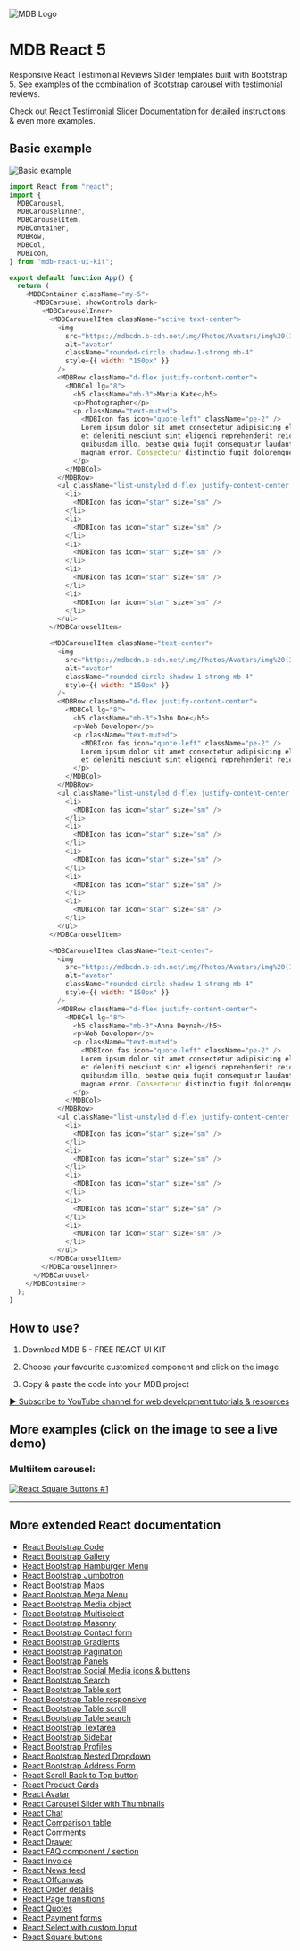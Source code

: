 ![MDB Logo](https://mdbootstrap.com/img/Marketing/general/logo/medium/mdb-react.png)

# MDB React 5

Responsive React Testimonial Reviews Slider templates built with Bootstrap 5. See examples of the combination of Bootstrap carousel with testimonial reviews.

Check out [React Testimonial Slider Documentation](https://mdbootstrap.com/docs/react/extended/testimonial-slider) for detailed instructions & even more examples.

## Basic example 
![Basic example](https://user-images.githubusercontent.com/108793661/186608301-ea4a28a8-3c4b-4d04-afde-546ecc4ab813.png)

```js
import React from "react";
import {
  MDBCarousel,
  MDBCarouselInner,
  MDBCarouselItem,
  MDBContainer,
  MDBRow,
  MDBCol,
  MDBIcon,
} from "mdb-react-ui-kit";

export default function App() {
  return (
    <MDBContainer className="my-5">
      <MDBCarousel showControls dark>
        <MDBCarouselInner>
          <MDBCarouselItem className="active text-center">
            <img
              src="https://mdbcdn.b-cdn.net/img/Photos/Avatars/img%20(10).webp"
              alt="avatar"
              className="rounded-circle shadow-1-strong mb-4"
              style={{ width: "150px" }}
            />
            <MDBRow className="d-flex justify-content-center">
              <MDBCol lg="8">
                <h5 className="mb-3">Maria Kate</h5>
                <p>Photographer</p>
                <p className="text-muted">
                  <MDBIcon fas icon="quote-left" className="pe-2" />
                  Lorem ipsum dolor sit amet consectetur adipisicing elit. Minus
                  et deleniti nesciunt sint eligendi reprehenderit reiciendis,
                  quibusdam illo, beatae quia fugit consequatur laudantium velit
                  magnam error. Consectetur distinctio fugit doloremque.
                </p>
              </MDBCol>
            </MDBRow>
            <ul className="list-unstyled d-flex justify-content-center text-warning mb-0">
              <li>
                <MDBIcon fas icon="star" size="sm" />
              </li>
              <li>
                <MDBIcon fas icon="star" size="sm" />
              </li>
              <li>
                <MDBIcon fas icon="star" size="sm" />
              </li>
              <li>
                <MDBIcon fas icon="star" size="sm" />
              </li>
              <li>
                <MDBIcon far icon="star" size="sm" />
              </li>
            </ul>
          </MDBCarouselItem>

          <MDBCarouselItem className="text-center">
            <img
              src="https://mdbcdn.b-cdn.net/img/Photos/Avatars/img%20(32).webp"
              alt="avatar"
              className="rounded-circle shadow-1-strong mb-4"
              style={{ width: "150px" }}
            />
            <MDBRow className="d-flex justify-content-center">
              <MDBCol lg="8">
                <h5 className="mb-3">John Doe</h5>
                <p>Web Developer</p>
                <p className="text-muted">
                  <MDBIcon fas icon="quote-left" className="pe-2" />
                  Lorem ipsum dolor sit amet consectetur adipisicing elit. Minus
                  et deleniti nesciunt sint eligendi reprehenderit reiciendis.
                </p>
              </MDBCol>
            </MDBRow>
            <ul className="list-unstyled d-flex justify-content-center text-warning mb-0">
              <li>
                <MDBIcon fas icon="star" size="sm" />
              </li>
              <li>
                <MDBIcon fas icon="star" size="sm" />
              </li>
              <li>
                <MDBIcon fas icon="star" size="sm" />
              </li>
              <li>
                <MDBIcon fas icon="star" size="sm" />
              </li>
              <li>
                <MDBIcon far icon="star" size="sm" />
              </li>
            </ul>
          </MDBCarouselItem>

          <MDBCarouselItem className="text-center">
            <img
              src="https://mdbcdn.b-cdn.net/img/Photos/Avatars/img%20(1).webp"
              alt="avatar"
              className="rounded-circle shadow-1-strong mb-4"
              style={{ width: "150px" }}
            />
            <MDBRow className="d-flex justify-content-center">
              <MDBCol lg="8">
                <h5 className="mb-3">Anna Deynah</h5>
                <p>Web Developer</p>
                <p className="text-muted">
                  <MDBIcon fas icon="quote-left" className="pe-2" />
                  Lorem ipsum dolor sit amet consectetur adipisicing elit. Minus
                  et deleniti nesciunt sint eligendi reprehenderit reiciendis,
                  quibusdam illo, beatae quia fugit consequatur laudantium velit
                  magnam error. Consectetur distinctio fugit doloremque.
                </p>
              </MDBCol>
            </MDBRow>
            <ul className="list-unstyled d-flex justify-content-center text-warning mb-0">
              <li>
                <MDBIcon fas icon="star" size="sm" />
              </li>
              <li>
                <MDBIcon fas icon="star" size="sm" />
              </li>
              <li>
                <MDBIcon fas icon="star" size="sm" />
              </li>
              <li>
                <MDBIcon fas icon="star" size="sm" />
              </li>
              <li>
                <MDBIcon far icon="star" size="sm" />
              </li>
            </ul>
          </MDBCarouselItem>
        </MDBCarouselInner>
      </MDBCarousel>
    </MDBContainer>
  );
}
```

## How to use?

1. Download MDB 5 - FREE REACT UI KIT

2. Choose your favourite customized component and click on the image

3. Copy & paste the code into your MDB project

[▶️ Subscribe to YouTube channel for web development tutorials & resources](https://www.youtube.com/MDBootstrap?sub_confirmation=1)

## More examples (click on the image to see a live demo)
### Multiitem carousel:
[![React Square Buttons #1](https://user-images.githubusercontent.com/108793661/186607955-c3e03537-d994-4947-824c-dbec0ea13696.png)](https://mdbootstrap.com/docs/react/extended/testimonial-slider/#section-multiitem-carousel)

<hr />

## More extended React documentation
<ul>
<li><a href="https://mdbootstrap.com/docs/react/extended/code/">React Bootstrap Code</a></li>
<li><a href="https://mdbootstrap.com/docs/react/extended/gallery/">React Bootstrap Gallery</a></li>
<li><a href="https://mdbootstrap.com/docs/react/extended/hamburger-menu/">React Bootstrap Hamburger Menu</a></li>
<li><a href="https://mdbootstrap.com/docs/react/extended/jumbotron/">React Bootstrap Jumbotron</a></li>
<li><a href="https://mdbootstrap.com/docs/react/extended/maps/">React Bootstrap Maps</a></li>
<li><a href="https://mdbootstrap.com/docs/react/extended/mega-menu//">React Bootstrap Mega Menu</a></li>
<li><a href="https://mdbootstrap.com/docs/react/extended/media-object/">React Bootstrap Media object</a></li>
<li><a href="https://mdbootstrap.com/docs/react/extended/multiselect/">React Bootstrap Multiselect</a></li>
<li><a href="https://mdbootstrap.com/docs/react/extended/masonry/">React Bootstrap Masonry</a></li>
<li><a href="https://mdbootstrap.com/docs/react/extended/contact/">React Bootstrap Contact form</a></li>
<li><a href="https://mdbootstrap.com/docs/react/extended/gradients/">React Bootstrap Gradients</a></li>
<li><a href="https://mdbootstrap.com/docs/react/extended/pagination/">React Bootstrap Pagination</a></li>
<li><a href="https://mdbootstrap.com/docs/react/extended/panels/">React Bootstrap Panels</a></li>
<li><a href="https://mdbootstrap.com/docs/react/extended/social-media/">React Bootstrap Social Media icons & buttons</a></li>
<li><a href="https://mdbootstrap.com/docs/react/extended/search/">React Bootstrap Search</a></li>
<li><a href="https://mdbootstrap.com/docs/react/extended/table-sort/">React Bootstrap Table sort</a></li>
<li><a href="https://mdbootstrap.com/docs/react/extended/table-responsive/">React Bootstrap Table responsive</a></li>
<li><a href="https://mdbootstrap.com/docs/react/extended/table-scroll/">React Bootstrap Table scroll</a></li>
<li><a href="https://mdbootstrap.com/docs/react/extended/table-search/">React Bootstrap Table search</a></li>
<li><a href="https://mdbootstrap.com/docs/react/extended/textarea/">React Bootstrap Textarea</a></li>
<li><a href="https://mdbootstrap.com/docs/react/extended/sidebar/">React Bootstrap Sidebar</a></li>
<li><a href="https://mdbootstrap.com/docs/react/extended/profiles/">React Bootstrap Profiles</a></li>
<li><a href="https://mdbootstrap.com/docs/react/extended/dropdown-multilevel/">React Bootstrap Nested Dropdown</a></li>
<li><a href="https://mdbootstrap.com/docs/react/extended/bootstrap-address-form/">React Bootstrap Address Form</a></li>
<li><a href="https://mdbootstrap.com/docs/react/extended/back-to-top">React Scroll Back to Top button</a></li>
<li><a href="https://mdbootstrap.com/docs/react/extended/product-cards">React Product Cards</a></li>
<li><a href="https://mdbootstrap.com/docs/react/extended/avatar">React Avatar</a></li>
<li><a href="https://mdbootstrap.com/docs/react/extended/carousel-with-thumbnails">React Carousel Slider with Thumbnails</a></li>
<li><a href="https://mdbootstrap.com/docs/react/extended/chat">React Chat</a></li>
<li><a href="https://mdbootstrap.com/docs/react/extended/comparison-table">React Comparison table</a></li>
<li><a href="https://mdbootstrap.com/docs/react/extended/comments">React Comments</a></li>
<li><a href="https://mdbootstrap.com/docs/react/extended/drawer">React Drawer</a></li>
<li><a href="https://mdbootstrap.com/docs/react/extended/faq">React FAQ component / section</a></li>
<li><a href="https://mdbootstrap.com/docs/react/extended/invoice">React Invoice</a></li>
<li><a href="https://mdbootstrap.com/docs/react/extended/news-feed">React News feed</a></li>
<li><a href="https://mdbootstrap.com/docs/react/extended/offcanvas">React Offcanvas</a></li>
<li><a href="https://mdbootstrap.com/docs/react/extended/order-details">React Order details</a></li>
<li><a href="https://mdbootstrap.com/docs/react/extended/page-transitions">React Page transitions</a></li>
<li><a href="https://mdbootstrap.com/docs/react/extended/quotes">React Quotes</a></li>
<li><a href="https://mdbootstrap.com/docs/react/extended/payment-forms">React Payment forms</a></li>
<li><a href="https://mdbootstrap.com/docs/react/extended/select-with-custom-input">React Select with custom Input</a></li>
<li><a href="https://mdbootstrap.com/docs/react/extended/square-buttons">React Square buttons</a></li>
</ul>

